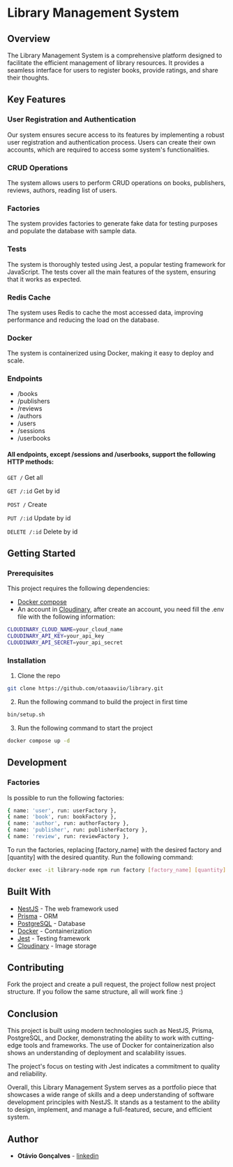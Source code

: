 # Library Management System

## Overview

The Library Management System is a comprehensive platform designed to facilitate the efficient management of library
resources.
It provides a seamless interface for users to register books, provide ratings, and share their thoughts.

## Key Features

### User Registration and Authentication

Our system ensures secure access to its features by implementing a robust user registration and authentication process.
Users can create their own accounts, which are required to access some system's functionalities.

### CRUD Operations

The system allows users to perform CRUD operations on books, publishers, reviews, authors, reading list of users.

### Factories

The system provides factories to generate fake data for testing purposes and populate the database with sample data.

### Tests

The system is thoroughly tested using Jest, a popular testing framework for JavaScript. The tests cover all the main
features of the system, ensuring that it works as expected.

### Redis Cache

The system uses Redis to cache the most accessed data, improving performance and reducing the load on the database.

### Docker

The system is containerized using Docker, making it easy to deploy and scale.

### Endpoints

- /books
- /publishers
- /reviews
- /authors
- /users
- /sessions
- /userbooks

#### All endpoints, except /sessions and /userbooks, support the following HTTP methods:

```GET /``` Get all

```GET /:id``` Get by id

```POST /``` Create

```PUT /:id``` Update by id

```DELETE /:id``` Delete by id

## Getting Started

### Prerequisites

This project requires the following dependencies:

- [Docker compose](https://docs.docker.com/compose/install/)
- An account in [Cloudinary](https://cloudinary.com/), after create an account, you need fill the .env file with the following information:

```sh
CLOUDINARY_CLOUD_NAME=your_cloud_name
CLOUDINARY_API_KEY=your_api_key
CLOUDINARY_API_SECRET=your_api_secret
```

### Installation

1. Clone the repo

```sh
git clone https://github.com/otaaaviio/library.git
```

2. Run the following command to build the project in first time

```sh
bin/setup.sh
```

3. Run the following command to start the project

```sh
docker compose up -d
```

## Development

### Factories

Is possible to run the following factories:
    
```sh
{ name: 'user', run: userFactory },
{ name: 'book', run: bookFactory },
{ name: 'author', run: authorFactory },
{ name: 'publisher', run: publisherFactory },
{ name: 'review', run: reviewFactory },
```
To run the factories, replacing [factory_name] with the desired factory and [quantity] with the desired quantity.
Run the following command:
```sh
docker exec -it library-node npm run factory [factory_name] [quantity]
```

## Built With

* [NestJS](https://nestjs.com) - The web framework used
* [Prisma](https://www.prisma.io) - ORM
* [PostgreSQL](https://www.postgresql.org) - Database
* [Docker](https://www.docker.com) - Containerization
* [Jest](https://jestjs.io) - Testing framework
* [Cloudinary](https://cloudinary.com) - Image storage

## Contributing

Fork the project and create a pull request, the project follow nest project structure. If you follow the same structure, all will work fine :)

## Conclusion

This project is built using modern technologies such as NestJS, Prisma, PostgreSQL, and Docker, demonstrating the
ability to work with cutting-edge tools and frameworks. The use of Docker for containerization also shows an
understanding of deployment and scalability issues.

The project's focus on testing with Jest indicates a commitment to quality and reliability.

Overall, this Library Management System serves as a portfolio piece that showcases a wide range of skills and a
deep understanding of software development principles with NestJS. It stands as a testament to the ability to design,
implement, and manage a full-featured, secure, and efficient system.

## Author

* **Otávio Gonçalves** - [linkedin](https://www.linkedin.com/in/otaaaviio/)